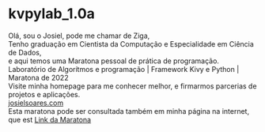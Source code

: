 # kvpylab_1.0a
Olá, sou o Josiel, pode me chamar de Ziga, <br>
Tenho graduação em Cientista da Computação e Especialidade em Ciência de Dados, <br>
e aqui temos uma Maratona pessoal de prática de programação.<br>
Laboratório de Algorítmos e programação | Framework Kivy e Python | Maratona de 2022<br>
Visite minha homepage para me conhecer melhor, e firmarmos parcerias de projetos e aplicações.<br>
<a href="www.josielsoares.com">josielsoares.com</a><br>
Esta maratona pode ser consultada também em minha página na internet, que est
<a href="http://josielsoares.com/artigos/kivy/jornada-de-algoritmos-kivy-framework.php">Link da Maratona</a>

